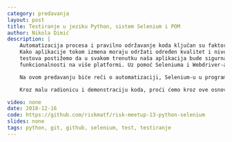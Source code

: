 ```yaml
---
category: predavanja
layout: post
title: Testiranje u jeziku Python, sistem Selenium i POM
author: Nikola Dimić
description: |
    Automatizacija procesa i pravilno održavanje koda ključan su faktor svake uspešne aplikacije ili servisa.
    Kako aplikacije tokom izmena moraju održati određen kvalitet i nivo bezbednosti, automatizacijom zamornih
    testova postižemo da u svakom trenutku naša aplikacija bude sigurna i da istovremeno testiramo stotine
    funkcionalnosti na više platformi. Uz pomoć Seleniuma i Webdriver-a možemo lako to izvesti.

    Na ovom predavanju biće reči o automatizaciji, Selenium-u u programskom jeziku Python, dobrim i lošim praksama pisanja održivog koda i testova, osnovnim konceptima struktuiranja koda prilikom testiranja (Page Object Model), kao i nekim konceptima razvoja aplikacija. Za kraj, biće reči i o pojedinim CI alatima, Gherkin sintaksi, Mocha i Chai bibliotekama.

    Kroz malu radionicu i demonstraciju koda, proći ćemo kroz ove osnove i napisati par automatizovanih testova komercijalnih sajtova.

video: none
date: 2018-12-16
code: https://github.com/riskmatf/risk-meetup-13-python-selenium
slides: none
tags: python, git, github, selenium, test, testiranje
---
```

